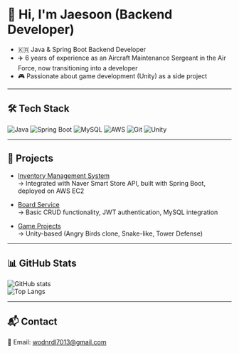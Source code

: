 # 👋 Hi, I'm Jaesoon (Backend Developer)

- 🇰🇷 Java & Spring Boot Backend Developer  
- ✈️ 6 years of experience as an Aircraft Maintenance Sergeant in the Air Force, now transitioning into a developer  
- 🎮 Passionate about game development (Unity) as a side project  

---

## 🛠 Tech Stack
![Java](https://img.shields.io/badge/Java-ED8B00?style=for-the-badge&logo=openjdk&logoColor=white)
![Spring Boot](https://img.shields.io/badge/SpringBoot-6DB33F?style=for-the-badge&logo=springboot&logoColor=white)
![MySQL](https://img.shields.io/badge/MySQL-4479A1?style=for-the-badge&logo=mysql&logoColor=white)
![AWS](https://img.shields.io/badge/AWS-232F3E?style=for-the-badge&logo=amazonaws&logoColor=white)
![Git](https://img.shields.io/badge/Git-F05032?style=for-the-badge&logo=git&logoColor=white)
![Unity](https://img.shields.io/badge/Unity-100000?style=for-the-badge&logo=unity&logoColor=white)

---

## 📂 Projects
- [Inventory Management System](https://github.com/wodrndl7013/inventory-system)  
  → Integrated with Naver Smart Store API, built with Spring Boot, deployed on AWS EC2

- [Board Service](https://github.com/wodrndl7013/board-service)  
  → Basic CRUD functionality, JWT authentication, MySQL integration

- [Game Projects](https://github.com/wodrndl7013/game-projects)  
  → Unity-based (Angry Birds clone, Snake-like, Tower Defense)

---

## 📊 GitHub Stats
![GitHub stats](https://github-readme-stats.vercel.app/api?username=wodrndl7013&show_icons=true&theme=radical)  
![Top Langs](https://github-readme-stats.vercel.app/api/top-langs/?username=wodrndl7013&layout=compact)

---

## 📬 Contact
📧 Email: wodnrdl7013@gmail.com
